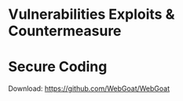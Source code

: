 # Vulnerabilities Exploits & Countermeasure

# Secure Coding

Download: https://github.com/WebGoat/WebGoat
